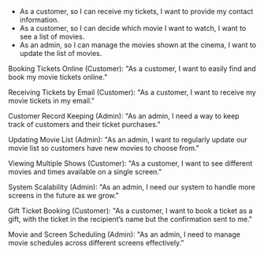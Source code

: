 - As a customer, so I can receive my tickets, I want to provide my contact information.
- As a customer, so I can decide which movie I want to watch, I want to see a list of movies.
- As an admin, so I can manage the movies shown at the cinema, I want to update the list of movies.


Booking Tickets Online (Customer):
"As a customer, I want to easily find and book my movie tickets online."

Receiving Tickets by Email (Customer):
"As a customer, I want to receive my movie tickets in my email."

Customer Record Keeping (Admin):
"As an admin, I need a way to keep track of customers and their ticket purchases."

Updating Movie List (Admin):
"As an admin, I want to regularly update our movie list so customers have new movies to choose from."

Viewing Multiple Shows (Customer):
"As a customer, I want to see different movies and times available on a single screen."

System Scalability (Admin):
"As an admin, I need our system to handle more screens in the future as we grow."

Gift Ticket Booking (Customer):
"As a customer, I want to book a ticket as a gift, with the ticket in the recipient’s name but the confirmation sent to me."

Movie and Screen Scheduling (Admin):
"As an admin, I need to manage movie schedules across different screens effectively."
